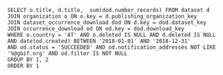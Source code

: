     SELECT o.title, d.title,  sum(dod.number_records) FROM dataset d
    JOIN organization o ON o.key = d.publishing_organization_key 
    JOIN dataset_occurrence_download dod ON d.key = dod.dataset_key
    JOIN occurrence_download od ON od.key = dod.download_key
    WHERE o.country = 'AT' AND o.deleted IS NULL AND d.deleted IS NULL 
    AND date(od.created) BETWEEN '2018-01-01' AND '2018-12-31' 
    AND od.status = 'SUCCEEDED' AND od.notification_addresses NOT LIKE '%@gbif.org' AND od.filter IS NOT NULL
    GROUP BY 1, 2
    ORDER BY 1

    
